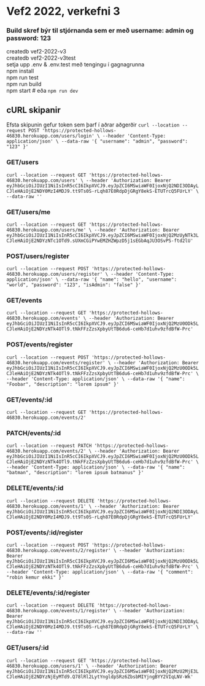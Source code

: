 # Vef2 2022, verkefni 3

### Build skref býr til stjórnanda sem er með username: admin og password: 123

createdb vef2-2022-v3\
createdb vef2-2022-v3test\
setja upp .env & .env.test með tengingu í gagnagrunna\
npm install\
npm run test\
npm run build\
npm start # eða `npm run dev`


## cURL skipanir

Efsta skipunin gefur token sem þarf í aðrar aðgerðir
`
curl --location --request POST 'https://protected-hollows-46830.herokuapp.com/users/login' \
--header 'Content-Type: application/json' \
--data-raw '{
    "username": "admin",
    "password": "123"
}'
`
### GET/users
`
curl --location --request GET 'https://protected-hollows-46830.herokuapp.com/users' \
--header 'Authorization: Bearer eyJhbGciOiJIUzI1NiIsInR5cCI6IkpXVCJ9.eyJpZCI6MSwiaWF0IjoxNjQ2NDI3ODAyLCJleHAiOjE2NDY0MzI4MDJ9.tt9Ts0S-rLqh87E0RdpDjGRgY8ekS-ETUTrcQ5FUrLY' \
--data-raw ''
`
### GET/users/me
`
curl --location --request GET 'https://protected-hollows-46830.herokuapp.com/users/me' \
--header 'Authorization: Bearer eyJhbGciOiJIUzI1NiIsInR5cCI6IkpXVCJ9.eyJpZCI6MSwiaWF0IjoxNjQ2MzUyNTk3LCJleHAiOjE2NDYzNTc1OTd9.sUXmCGiPYwEMZHZWpzD5j1sEGbAqJU3OSvPS-ftd2lU'
`
### POST/users/register
`
curl --location --request POST 'https://protected-hollows-46830.herokuapp.com/users/register' \
--header 'Content-Type: application/json' \
--data-raw '{
    "name": "hello",
    "username": "world",
    "password": "123",
    "isAdmin": "false"
}'
`
### GET/events
`
curl --location --request GET 'https://protected-hollows-46830.herokuapp.com/events' \
--header 'Authorization: Bearer eyJhbGciOiJIUzI1NiIsInR5cCI6IkpXVCJ9.eyJpZCI6MSwiaWF0IjoxNjQ2MzU0ODk5LCJleHAiOjE2NDYzNTk4OTl9.tNkFFzZzsXpbyUtTB6du6-ceHb7d1uhv9zfdBfW-Prc'
`
### POST/events/register
`
curl --location --request POST 'https://protected-hollows-46830.herokuapp.com/events/register' \
--header 'Authorization: Bearer eyJhbGciOiJIUzI1NiIsInR5cCI6IkpXVCJ9.eyJpZCI6MSwiaWF0IjoxNjQ2MzU0ODk5LCJleHAiOjE2NDYzNTk4OTl9.tNkFFzZzsXpbyUtTB6du6-ceHb7d1uhv9zfdBfW-Prc' \
--header 'Content-Type: application/json' \
--data-raw '{
    "name": "Foobar",
    "description": "lorem ipsum"
}'
`
### GET/events/:id
`
curl --location --request GET 'https://protected-hollows-46830.herokuapp.com/events/2'
`
### PATCH/events/:id
`
curl --location --request PATCH 'https://protected-hollows-46830.herokuapp.com/events/2' \
--header 'Authorization: Bearer eyJhbGciOiJIUzI1NiIsInR5cCI6IkpXVCJ9.eyJpZCI6MSwiaWF0IjoxNjQ2MzU0ODk5LCJleHAiOjE2NDYzNTk4OTl9.tNkFFzZzsXpbyUtTB6du6-ceHb7d1uhv9zfdBfW-Prc' \
--header 'Content-Type: application/json' \
--data-raw '{
    "name": "batman",
    "description": "lorem ipsum batmanus"
}'
`
### DELETE/events/:id
`
curl --location --request DELETE 'https://protected-hollows-46830.herokuapp.com/events/1' \
--header 'Authorization: Bearer eyJhbGciOiJIUzI1NiIsInR5cCI6IkpXVCJ9.eyJpZCI6MSwiaWF0IjoxNjQ2NDI3ODAyLCJleHAiOjE2NDY0MzI4MDJ9.tt9Ts0S-rLqh87E0RdpDjGRgY8ekS-ETUTrcQ5FUrLY'
`

### POST/events/:id/register
`
curl --location --request POST 'https://protected-hollows-46830.herokuapp.com/events/2/register' \
--header 'Authorization: Bearer eyJhbGciOiJIUzI1NiIsInR5cCI6IkpXVCJ9.eyJpZCI6MSwiaWF0IjoxNjQ2MzU0ODk5LCJleHAiOjE2NDYzNTk4OTl9.tNkFFzZzsXpbyUtTB6du6-ceHb7d1uhv9zfdBfW-Prc' \
--header 'Content-Type: application/json' \
--data-raw '{
    "comment": "robin kemur ekki"
}'
`
### DELETE/events/:id/register
`
curl --location --request DELETE 'https://protected-hollows-46830.herokuapp.com/events/1/register' \
--header 'Authorization: Bearer eyJhbGciOiJIUzI1NiIsInR5cCI6IkpXVCJ9.eyJpZCI6MSwiaWF0IjoxNjQ2NDI3ODAyLCJleHAiOjE2NDY0MzI4MDJ9.tt9Ts0S-rLqh87E0RdpDjGRgY8ekS-ETUTrcQ5FUrLY' \
--data-raw ''
`
### GET/users/:id
`
curl --location --request GET 'https://protected-hollows-46830.herokuapp.com/users/1' \
--header 'Authorization: Bearer eyJhbGciOiJIUzI1NiIsInR5cCI6IkpXVCJ9.eyJpZCI6MSwiaWF0IjoxNjQ2MzU2MjE3LCJleHAiOjE2NDYzNjEyMTd9.Q78lRl2LytYngldpSRz6ZbsbMIYjngBYY2VIqLNV-Wk'
`